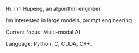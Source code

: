 Hi, I’m Hupeng, an algorithm engineer.

I’m interested in large models, prompt engineering.

Current focus: Multi-modal AI

Language: Python, C, CUDA, C++.
